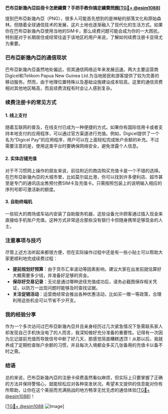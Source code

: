 **巴布亞新幾內亞註冊卡怎麽續費？手把手教你搞定續費問題[[TG💪+ @esim1088](https://t.me/s/esim1088)]**

提到巴布亞新幾內亞（PNG），很多人可能首先想到的是神秘的部落文化和原始森林。但随着全球通信技术的发展，这片土地也逐渐融入了现代化的生活方式。如果你在巴布亞新幾內亞使用当地的SIM卡，那么续费问题可能会成为你的一大困扰。特别是对于长期居住或经常往返于该地区的用户来说，了解如何续费注册卡显得尤为重要。

### 巴布亞新幾內亞的通信现状

巴布亞新幾內亞虽然地处偏远，但其通信网络近年来发展迅速。两大主要运营商Digicel和Telikom Papua New Guinea Ltd.为当地居民和游客提供了较为完善的移动服务。然而，由于地理位置特殊以及基础设施建设成本较高，这里的通信资费相对其他地区略高，而且续费流程有时会让人感到复杂。

### 续费注册卡的常见方式

#### 1. **线上支付**
随着互联网的普及，在线支付已成为一种便捷的方式。如果你有国际信用卡或者支持本地支付的应用程序，可以通过官方渠道进行充值。例如，Digicel提供了一个名为“Digicel Pay”的应用程序，用户可以在上面轻松完成账户余额的补充。不过需要注意的是，使用这类平台时要确保网络安全，避免泄露个人信息。

#### 2. **实体店铺充值**
对于不习惯网上操作的朋友来说，前往附近的商店购买充值卡是一个不错的选择。在巴布亞新幾內亞的大城市里，比如莫尔兹比港，你可以找到许多便利店、超市甚至是专门的通讯店出售预付费SIM卡及充值卡。只需按照包装上的说明输入相应的序列号即可激活新的额度。

#### 3. **自助终端机**
一些较大的商场或车站内安装了自助服务机器，这些设备允许顾客通过插入现金来直接给手机账户充值。这种方式非常适合那些没有银行卡但随身携带足够现金的人士。

### 注意事项与技巧

尽管上述方法听起来都很方便，但在实际操作过程中还是有一些小贴士可以帮助大家更顺利地完成续费过程：

- **提前规划好预算**：由于货币汇率波动等因素影响，建议大家在出发前就估算好大概需要多少钱，并准备好足够的资金。
- **保存好交易记录**：无论是通过哪种途径充值成功后，请务必截图保存相关凭证，以防万一出现问题时能够及时查找证据。
- **关注促销活动**：运营商经常会推出各种优惠活动，比如买一赠一等政策，合理利用这些机会可以节省不少开支。

### 我的经验分享

作为一个多次访问过巴布亞新幾內亞并且亲身经历过几次紧急情况下急需联系家人却发现自己手机快没电了的人而言，我深知做好充分准备的重要性。记得有一次因为忘记提前充值而导致信号中断了好几天，那感觉简直糟糕透顶！从那以后，我就养成了定期检查账户余额的习惯，并且每次入境都会多买几张备用的充值卡以备不时之需。

### 结语

总的来说，巴布亞新幾內亞的注册卡续费虽然看似麻烦，但实际上只要掌握了正确的方法并保持警惕心，就能轻松应对各种突发状况。希望本文提供的信息能对你有所帮助，让你在这个美丽而充满挑战的地方畅享无忧无虑的通信体验[[TG💪+ @esim1088](https://t.me/s/esim1088)]！

[[TG💪+ @esim1088](https://t.me/s/esim1088) ![Image](https://i.postimg.cc/4NQfJmqS/Snipaste-2025-05-13-00-14-12.png)]